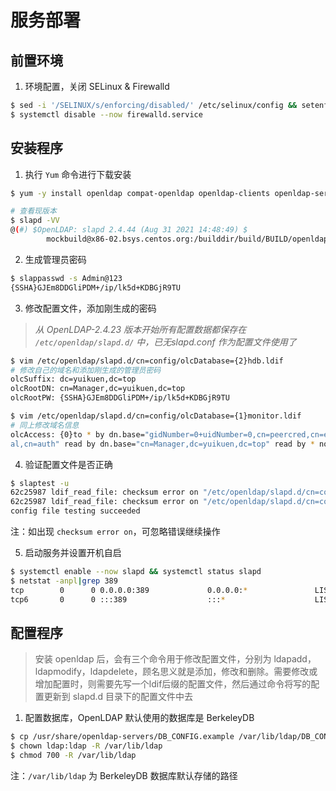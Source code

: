 # 服务部署

## 前置环境
1. 环境配置，关闭 SELinux & Firewalld
```bash
$ sed -i '/SELINUX/s/enforcing/disabled/' /etc/selinux/config && setenforce 0 
$ systemctl disable --now firewalld.service
```

## 安装程序
1. 执行 `Yum` 命令进行下载安装
```bash
$ yum -y install openldap compat-openldap openldap-clients openldap-servers openldap-servers-sql openldap-devel migrationtools

# 查看现版本
$ slapd -VV
@(#) $OpenLDAP: slapd 2.4.44 (Aug 31 2021 14:48:49) $
        mockbuild@x86-02.bsys.centos.org:/builddir/build/BUILD/openldap-2.4.44/openldap-2.4.44/servers/slapd
```

2. 生成管理员密码
```bash
$ slappasswd -s Admin@123
{SSHA}GJEm8DDGliPDM+/ip/lk5d+KDBGjR9TU
```

3. 修改配置文件，添加刚生成的密码
> *从 OpenLDAP-2.4.23 版本开始所有配置数据都保存在 `/etc/openldap/slapd.d/` 中，已无slapd.conf 作为配置文件使用了*
```bash
$ vim /etc/openldap/slapd.d/cn=config/olcDatabase={2}hdb.ldif
# 修改自己的域名和添加刚生成的管理员密码
olcSuffix: dc=yuikuen,dc=top
olcRootDN: cn=Manager,dc=yuikuen,dc=top
olcRootPW: {SSHA}GJEm8DDGliPDM+/ip/lk5d+KDBGjR9TU

$ vim /etc/openldap/slapd.d/cn=config/olcDatabase={1}monitor.ldif
# 同上修改域名信息
olcAccess: {0}to * by dn.base="gidNumber=0+uidNumber=0,cn=peercred,cn=extern
al,cn=auth" read by dn.base="cn=Manager,dc=yuikuen,dc=top" read by * none
```

4. 验证配置文件是否正确
```bash
$ slaptest -u
62c25987 ldif_read_file: checksum error on "/etc/openldap/slapd.d/cn=config/olcDatabase={1}monitor.ldif"
62c25987 ldif_read_file: checksum error on "/etc/openldap/slapd.d/cn=config/olcDatabase={2}hdb.ldif"
config file testing succeeded
```
注：如出现 `checksum error on`，可忽略错误继续操作

5. 启动服务并设置开机自启
```bash
$ systemctl enable --now slapd && systemctl status slapd
$ netstat -anpl|grep 389
tcp        0      0 0.0.0.0:389             0.0.0.0:*               LISTEN      5488/slapd          
tcp6       0      0 :::389                  :::*                    LISTEN      5488/slapd
```

## 配置程序
> 安装 openldap 后，会有三个命令用于修改配置文件，分别为 ldapadd，ldapmodify，ldapdelete，顾名思义就是添加，修改和删除。需要修改或增加配置时，则需要先写一个ldif后缀的配置文件，然后通过命令将写的配置更新到 slapd.d 目录下的配置文件中去

1. 配置数据库，OpenLDAP 默认使用的数据库是 BerkeleyDB
```bash
$ cp /usr/share/openldap-servers/DB_CONFIG.example /var/lib/ldap/DB_CONFIG
$ chown ldap:ldap -R /var/lib/ldap
$ chmod 700 -R /var/lib/ldap
```
注：`/var/lib/ldap` 为 BerkeleyDB 数据库默认存储的路径
